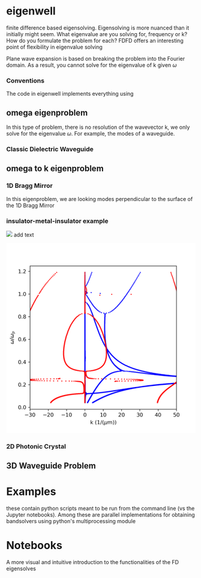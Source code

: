 # eigenwell
finite difference based eigensolving. Eigensolving is more nuanced than it initially might seem. What eigenvalue are you solving for, frequency or k? How do you formulate the problem for each? FDFD offers an interesting point of flexibility in eigenvalue solving 

Plane wave expansion is based on breaking the problem into the Fourier domain. As a result, you cannot solve for the eigenvalue of k given $\omega$

### Conventions
The code in eigenwell implements everything using

## omega eigenproblem
In this type of problem, there is no resolution of the wavevector k, we only solve for the eigenvalue $\omega$. For example, the modes of a waveguide.

### Classic Dielectric Waveguide

## omega to k eigenproblem

### 1D Bragg Mirror
In this eigenproblem, we are looking modes perpendicular to the surface of the 1D Bragg Mirror

### insulator-metal-insulator example
<img src="https://render.githubusercontent.com/render/math?math=e^{i \pi} = -1"> add text

![Alt text](./img/IMI_band_structure.png?raw=true "Title")

### 2D Photonic Crystal

## 3D Waveguide Problem

# Examples
these contain python scripts meant to be run from the command line (vs the Jupyter notebooks). Among these are parallel implementations for obtaining bandsolvers using python's multiprocessing module

# Notebooks
A more visual and intuitive introduction to the functionalities of the FD eigensolves

